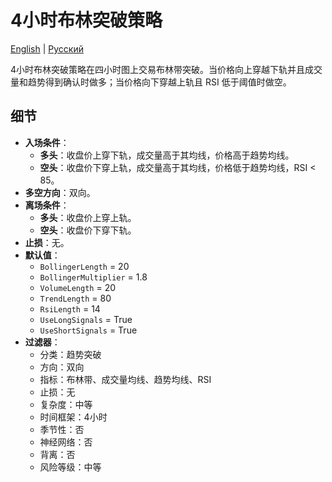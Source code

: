 # 4小时布林突破策略
[English](README.md) | [Русский](README_ru.md)

4小时布林突破策略在四小时图上交易布林带突破。当价格向上穿越下轨并且成交量和趋势得到确认时做多；当价格向下穿越上轨且 RSI 低于阈值时做空。

## 细节

- **入场条件**：
  - **多头**：收盘价上穿下轨，成交量高于其均线，价格高于趋势均线。
  - **空头**：收盘价下穿上轨，成交量高于其均线，价格低于趋势均线，RSI < 85。
- **多空方向**：双向。
- **离场条件**：
  - **多头**：收盘价上穿上轨。
  - **空头**：收盘价下穿下轨。
- **止损**：无。
- **默认值**：
  - `BollingerLength` = 20
  - `BollingerMultiplier` = 1.8
  - `VolumeLength` = 20
  - `TrendLength` = 80
  - `RsiLength` = 14
  - `UseLongSignals` = True
  - `UseShortSignals` = True
- **过滤器**：
  - 分类：趋势突破
  - 方向：双向
  - 指标：布林带、成交量均线、趋势均线、RSI
  - 止损：无
  - 复杂度：中等
  - 时间框架：4小时
  - 季节性：否
  - 神经网络：否
  - 背离：否
  - 风险等级：中等
